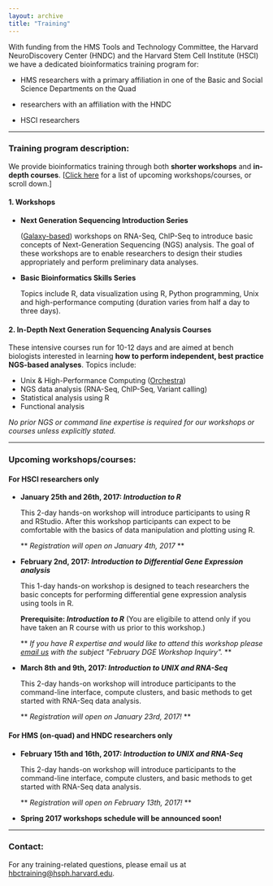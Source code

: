 ```yaml
---
layout: archive
title: "Training"
---
```


With funding from the HMS Tools and Technology Committee, the Harvard NeuroDiscovery Center (HNDC) and the Harvard Stem Cell Institute (HSCI) we have a dedicated bioinformatics training program for:

- HMS researchers with a primary affiliation in one of the Basic and Social Science Departments on the Quad 

- researchers with an affiliation with the HNDC

- HSCI researchers 

---

### Training program description:

We provide bioinformatics training through both **shorter workshops** and **in-depth courses**. [[Click here](http://bioinformatics.sph.harvard.edu/training/#upcoming-workshopscourses) for a list of upcoming workshops/courses, or scroll down.]

#### 1. Workshops 

* **Next Generation Sequencing Introduction Series**

	([Galaxy-based](https://wiki.galaxyproject.org/)) workshops on RNA-Seq, ChIP-Seq to introduce basic concepts of Next-Generation Sequencing (NGS) analysis. The goal of these workshops are to enable researchers to design their studies appropriately and perform preliminary data analyses.

* **Basic Bioinformatics Skills Series**	

	Topics include R, data visualization using R, Python programming, Unix and high-performance computing (duration varies from half a day to three days).

#### 2.  In-Depth Next Generation Sequencing Analysis Courses

These intensive courses run for 10-12 days and are aimed at bench biologists interested in learning **how to perform independent, best practice NGS-based analyses**. Topics include:

- Unix & High-Performance Computing ([Orchestra](https://rc.hms.harvard.edu/#orchestra))
- NGS data analysis (RNA-Seq, ChIP-Seq, Variant calling)
- Statistical analysis using R
- Functional analysis


*No prior NGS or command line expertise is required for our workshops or courses unless explicitly stated.*

---

### Upcoming workshops/courses:

#### For HSCI researchers only

* **January 25th and 26th, 2017: *Introduction to R***

	This 2-day hands-on workshop will introduce participants to using R and RStudio. After this workshop participants can expect to be comfortable with the basics of data manipulation and plotting using R. 
	
	** *Registration will open on January 4th, 2017* **
	
* **February 2nd, 2017: *Introduction to Differential Gene Expression analysis***

	This 1-day hands-on workshop is designed to teach researchers the basic concepts for performing differential gene expression analysis using tools in R. 
	
	**Prerequisite: *Introduction to R*** (You are eligibile to attend only if you have taken an R course with us prior to this workshop.)
	
	** *If you have R expertise and would like to attend this workshop please [email us](mailto:hbctraining@hsph.harvard.edu) with the subject "February DGE Workshop Inquiry".* **
		
* **March 8th and 9th, 2017: *Introduction to UNIX and RNA-Seq***
  
	This 2-day hands-on workshop will introduce participants to the command-line interface, compute clusters, and basic methods to get started with RNA-Seq data analysis.
	
	** *Registration will open on January 23rd, 2017!* **

#### For HMS (on-quad) and HNDC researchers only

* **February 15th and 16th, 2017: *Introduction to UNIX and RNA-Seq***
  
	This 2-day hands-on workshop will introduce participants to the command-line interface, compute clusters, and basic methods to get started with RNA-Seq data analysis.
	
	** *Registration will open on February 13th, 2017!* **
	
* **Spring 2017 workshops schedule will be announced soon!**

---

### Contact:

For any training-related questions, please email us at [hbctraining@hsph.harvard.edu](mailto:hbctraining@hsph.harvard.edu).


